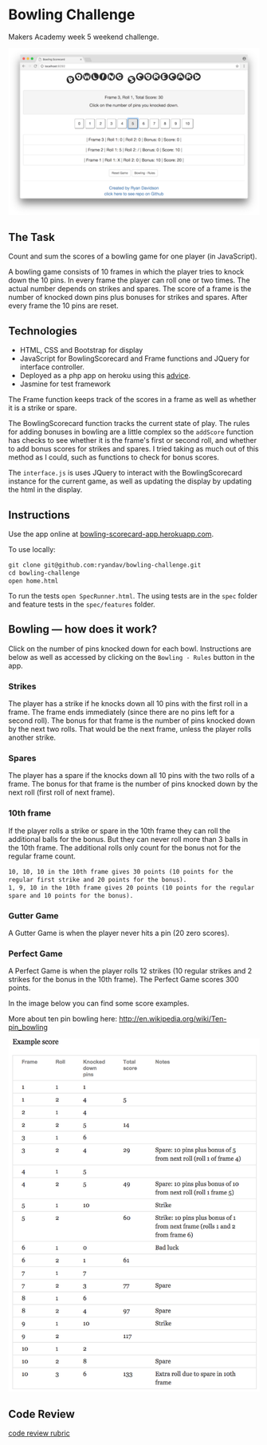 
Bowling Challenge
=================

Makers Academy week 5 weekend challenge.

![Bowling Scorecard App Image](images/bowling.png)

## The Task

Count and sum the scores of a bowling game for one player (in JavaScript).

A bowling game consists of 10 frames in which the player tries to knock down the 10 pins. In every frame the player can roll one or two times. The actual number depends on strikes and spares. The score of a frame is the number of knocked down pins plus bonuses for strikes and spares. After every frame the 10 pins are reset.

## Technologies
- HTML, CSS and Bootstrap for display
- JavaScript for BowlingScorecard and Frame functions and JQuery for interface controller.
- Deployed as a php app on heroku using this [advice](https://stackoverflow.com/questions/10551273/is-it-possible-to-upload-a-simple-html-and-javascript-file-structure-to-heroku).
- Jasmine for test framework

The Frame function keeps track of the scores in a frame as well as whether it is a strike or spare.

The BowlingScorecard function tracks the current state of play. The rules for adding bonuses in bowling are a little complex so the `addScore` function has checks to see whether it is the frame's first or second roll, and whether to add bonus scores for strikes and spares. I tried taking as much out of this method as I could, such as functions to check for bonus scores.

The `interface.js` is uses JQuery to interact with the BowlingScorecard instance for the current game, as well as updating the display by updating the html in the display.

## Instructions

Use the app online at [bowling-scorecard-app.herokuapp.com](https://bowling-scorecard-app.herokuapp.com/).

To use locally:
```
git clone git@github.com:ryandav/bowling-challenge.git
cd bowling-challenge
open home.html
```

To run the tests `open SpecRunner.html`. The using tests are in the `spec` folder and feature tests in the `spec/features` folder.

## Bowling — how does it work?

Click on the number of pins knocked down for each bowl. Instructions are below as well as accessed by clicking on the `Bowling - Rules` button in the app.

### Strikes

The player has a strike if he knocks down all 10 pins with the first roll in a frame. The frame ends immediately (since there are no pins left for a second roll). The bonus for that frame is the number of pins knocked down by the next two rolls. That would be the next frame, unless the player rolls another strike.

### Spares

The player has a spare if the knocks down all 10 pins with the two rolls of a frame. The bonus for that frame is the number of pins knocked down by the next roll (first roll of next frame).

### 10th frame

If the player rolls a strike or spare in the 10th frame they can roll the additional balls for the bonus. But they can never roll more than 3 balls in the 10th frame. The additional rolls only count for the bonus not for the regular frame count.

    10, 10, 10 in the 10th frame gives 30 points (10 points for the regular first strike and 20 points for the bonus).
    1, 9, 10 in the 10th frame gives 20 points (10 points for the regular spare and 10 points for the bonus).

### Gutter Game

A Gutter Game is when the player never hits a pin (20 zero scores).

### Perfect Game

A Perfect Game is when the player rolls 12 strikes (10 regular strikes and 2 strikes for the bonus in the 10th frame). The Perfect Game scores 300 points.

In the image below you can find some score examples.

More about ten pin bowling here: http://en.wikipedia.org/wiki/Ten-pin_bowling

![Ten Pin Score Example](images/example_ten_pin_scoring.png)

## Code Review

[code review rubric](docs/review.md)
